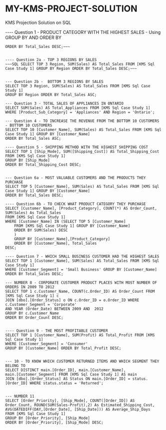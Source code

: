 # MY-KMS-PROJECT-SOLUTION
KMS Projection Solution on SQL 

---- Question 1 - PRODUCT CATEGORY WITH THE HIGHEST SALES -  Using GROUP BY AND ORDER BY

~~~sqlSELECT TOP 1 [Product_Category], SUM(Sales) AS Total_Sales FROM [KMS Sql Case Study 1] GROUP BY [Product_Category]
ORDER BY Total_Sales DESC;~~~  


---- Question 2a - TOP 3 REGIONS BY SALES
~~~SQL SELECT TOP 3 Region, SUM(Sales) AS Total_Sales FROM [KMS Sql Case Study 1] GROUP BY Region ORDER BY Total_Sales DESC;~~~


--- Question 2b -  BOTTOM 3 REGIONS BY SALES
SELECT TOP 3 Region, SUM(Sales) AS Total_Sales FROM [KMS Sql Case Study 1] 
GROUP BY Region ORDER BY Total_Sales ASC;

--- Question 3 - TOTAL SALES OF APPLIANCES IN ONTARIO
SELECT SUM(Sales) AS Total_Appliances FROM [KMS Sql Case Study 1] 
WHERE [Product_Sub_Category] = 'Appliances' AND Region = 'Ontario';

--- Question 4 - TO INCREASE THE REVENUE FROM THE BOTTOM 10 CUSTOMERS - BOTTOM 10 CUSTOMERS
SELECT TOP 10 [Customer_Name], SUM(Sales) AS Total_Sales FROM [KMS Sql Case Study 1] GROUP BY [Customer_Name]
ORDER BY Total_Sales ASC;

---- Question 5 - SHIPPING METHOD WITH THE HIGHEST SHIPPING COST
SELECT TOP 1 [Ship_Mode], SUM([Shipping_Cost]) AS Total_Shipping_Cost FROM [KMS Sql Case Study 1] 
GROUP BY [Ship_Mode] 
ORDER BY Total_Shipping_Cost DESC;


--- Question 6a - MOST VALUABLE CUSTOMERS AND THE PRODUCTS THEY PURCHASE
SELECT TOP 5 [Customer_Name], SUM(Sales) AS Total_Sales FROM [KMS Sql Case Study 1] GROUP BY [Customer_Name] 
ORDER BY Total_Sales DESC;

---- Question 6b - TO CHECK WHAT PRODUCT CATEGORY THEY PURCHASE
SELECT [Customer_Name], [Product_Category], COUNT(*) AS Order_Count, SUM(Sales) As Total_Sales 
FROM [KMS Sql Case Study 1]
WHERE [Customer_Name] IN (SELECT TOP 5 [Customer_Name] 
	FROM [KMS Sql Case Study 1] GROUP BY [Customer_Name] 
	ORDER BY SUM(Sales) DESC  
	)
	GROUP BY [Customer_Name],[Product_Category]
	ORDER BY [Customer_Name], Total_Sales 
DESC;

---- Question 7 - WHICH SMALL BUSINESS CUSTOMER HAD THE HIGHEST SALES
SELECT TOP 1 [Customer_Name], SUM(Sales) AS Total_Sales FROM [KMS Sql Case Study 1]
WHERE [Customer_Segment] = 'Small Business' GROUP BY [Customer_Name]
ORDER BY Total_Sales DESC;

--- NUMBER 8 - CORPORATE CUSTOMER PRODUCT PLACES WITH MOST NUMBER OF ORDERS IN 2009 TO 2012
SELECT TOP 1 c.Customer_Name, COUNT(c.Order_ID) AS Order_Count FROM [KMS Sql Case Study 1] c
JOIN [dbo].[Order_Status] o ON c.Order_ID = o.Order_ID WHERE c.Customer_Segment = 'Corporate'
AND YEAR (Order_Date) BETWEEN 2009 AND  2012
GROUP BY c.Customer_Name
ORDER BY Order_Count DESC; 


---- Question 9 - THE MOST PROFITABLE CUSTOMER
SELECT TOP 1 [Customer_Name], SUM(Profit) AS Total_Profit FROM [KMS Sql Case Study 1] 
WHERE [Customer_Segment] = 'Consumer'
GROUP BY [Customer_Name] ORDER BY Total_Profit DESC;


--- 10 - TO KNOW WHICH CUSTOMER RETURNED ITEMS AND WHICH SEGMENT THEY BELONG TO
SELECT DISTINCT main.[Order_ID], main.[Customer_Name], 
main.[Customer_Segment] FROM [KMS Sql Case Study 1] AS main
JOIN [dbo].[Order_Status] AS Status ON main.[Order_ID] = status.[Order_ID] WHERE status.status = 'Returned';


--- NUMBER 11
SELECT [Order_Priority], [Ship_Mode], COUNT([Order_ID]) AS Order_Count, ROUND(SUM(Sales-Profit),2) As Estimated_Shipping_Cost,
AVG(DATEDIFF(DAY,[Order_Date], [Ship_Date])) AS Average_Ship_Days 
FROM [KMS Sql Case Study 1] 
GROUP BY [Order_Priority], [Ship_Mode]
ORDER BY [Order_Priority], [Ship_Mode] DESC;

